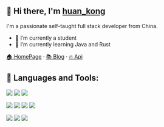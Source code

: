 ## 👋 Hi there, I'm [huan_kong](https://blog.huankong.top) 
I'm a passionate self-taught full stack developer from China.
- 🔭 I’m currently a student
- 🌱 I’m currently learning Java and Rust

[🏠 HomePage](https://huankong.top) · [📚 Blog](https://blog.huankong.top) · [🔥 Api](https://api.huankong.top)

## 🔨 Languages and Tools:

![](https://img.shields.io/badge/JavaScript-★★★★-F7DF1E?logo=JavaScript&style=flat-square)
![](https://img.shields.io/badge/NodeJS-★★★★-339933?logo=Node.js&style=flat-square)
![](https://img.shields.io/badge/PHP-★★★★-777bb4?logo=PHP&style=flat-square)

![](https://img.shields.io/badge/HTML5-★★★-F05032?logo=HTML5&style=flat-square)
![](https://img.shields.io/badge/TypeScript-★★★-3178C6?logo=TypeScript&style=flat-square)
![](https://img.shields.io/badge/CSS-★★★-1572B6?logo=CSS3&style=flat-square)
![](https://img.shields.io/badge/vue-★★★-47A248?logo=Vue.js&style=flat-square)


![](https://img.shields.io/badge/Python-★★-3178C6?logo=Python&style=flat-square)
![](https://img.shields.io/badge/Linux-★★-FCC624?logo=Linux&style=flat-square)
![](https://img.shields.io/badge/Git-★★-F05032?logo=Git&style=flat-square)
